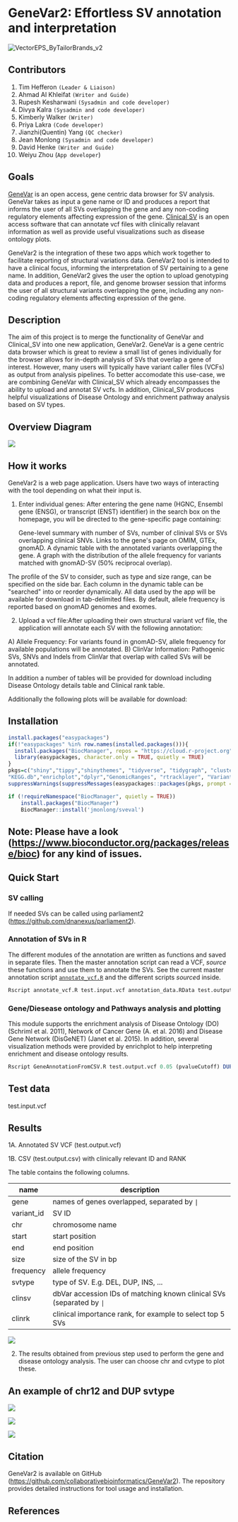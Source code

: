 # GeneVar2: Effortless SV annotation and interpretation 

![]()![VectorEPS_ByTailorBrands_v2](https://user-images.githubusercontent.com/41301333/136847583-fa82b8ec-6762-461f-be20-b4fec6d23561.jpg)


## Contributors

1. Tim Hefferon `(Leader & Liaison)`
2. Ahmad Al Khleifat `(Writer and Guide)`
3. Rupesh Kesharwani `(Sysadmin and code developer)`
4. Divya Kalra `(Sysadmin and code developer)`
5. Kimberly Walker `(Writer)`
6. Priya Lakra `(Code developer)`
7. Jianzhi(Quentin) Yang `(QC checker)` 
8. Jean Monlong `(Sysadmin and code developer)`
9. David Henke `(Writer and Guide)`
10. Weiyu Zhou (`App developer`)

## Goals

[GeneVar](https://github.com/collaborativebioinformatics/GeneVar) is an open access, gene centric data browser for SV analysis. GeneVar takes as input a gene name or ID and produces a report that informs the user of all SVs overlapping the gene and any non-coding regulatory elements affecting expression of the gene. [Clinical SV](https://github.com/collaborativebioinformatics/clinical_SVs) is an open access software that can annotate vcf files with clinically relavant information as well as provide useful visualizations such as disease ontology plots.

GeneVar2 is the integration of these two apps which work together to facilitate reporting of structural variations data. GeneVar2 tool is intended to have a clinical focus, informing the interpretation of SV pertaining to a gene name. In addition, GeneVar2 gives the user the option to upload genotyping data and produces a report, file, and genome browser session that informs the user of all structural variants overlapping the gene, including any non-coding regulatory elements affecting expression of the gene.


## Description

The aim of this project is to merge the functionality of GeneVar and Clinical_SV into one new application, GeneVar2. GeneVar is a gene centric data browser which is great to review a small list of genes individually for the browser allows for in-depth analysis of SVs that overlap a gene of interest. However, many users will typically have variant caller files (VCFs) as output from analysis pipelines.  To better accomodate this use-case, we are combining GeneVar with Clinical_SV which already encompasses the ability to upload and annotat SV vcfs.  In addition, Clinical_SV produces helpful visualizations of Disease Ontology and enrichment pathway analysis based on SV types.


## Overview Diagram

![](GeneVar2_workflow_v2.png)


## How it works

GeneVar2 is a web page application.  Users have two ways of interacting with the tool depending on what their input is.

1) Enter individual genes: After entering the gene name (HGNC, Ensembl gene (ENSG), or transcript (ENST) identifier) in the search box on the homepage, you will be directed to the gene-specific page containing:

    Gene-level summary with number of SVs, number of clinival SVs or SVs overlapping clinical SNVs.
    Links to the gene's page on OMIM, GTEx, gnomAD.
    A dynamic table with the annotated variants overlapping the gene.
    A graph with the distribution of the allele frequency for variants matched with gnomAD-SV (50% reciprocal overlap).

The profile of the SV to consider, such as type and size range, can be specified on the side bar. Each column in the dynamic table can be "searched" into or reorder dynamically. All data used by the app will be available for download in tab-delimited files. By default, allele frequency is reported based on gnomAD genomes and exomes.

2) Upload a vcf file:After uploading their own structural variant vcf file, the application will annotate each SV with the following annotation:

A) Allele Frequency: For variants found in gnomAD-SV, allele frequency for available populations will be annotated.
B) ClinVar Information: Pathogenic SVs, SNVs and Indels from ClinVar that overlap with called SVs will be annotated.

In addition a number of tables will be provided for download including Disease Ontology details table and Clinical rank table.

Additionally the following plots will be available for download: 



## Installation

```r
install.packages("easypackages")
if(!"easypackages" %in% row.names(installed.packages())){
  install.packages("BiocManager", repos = "https://cloud.r-project.org")
  library(easypackages, character.only = TRUE, quietly = TRUE)
}
pkgs=c("shiny","tippy","shinythemes", "tidyverse", "tidygraph", "clusterProfiler","org.Hs.eg.db","DOSE","ggnewscale","cowplot","tidyverse","plyr","ReactomePA","reactome.db","reactome.db", 
"KEGG.db","enrichplot","dplyr","GenomicRanges", "rtracklayer", "VariantAnnotation", "tidyr")
suppressWarnings(suppressMessages(easypackages::packages(pkgs, prompt = FALSE)))
```

```r
if (!requireNamespace("BiocManager", quietly = TRUE))
    install.packages("BiocManager")
    BiocManager::install('jmonlong/sveval')
```

## Note: Please have a look (https://www.bioconductor.org/packages/release/bioc) for any kind of issues.


## Quick Start

### SV calling

If needed SVs can be called using parliament2 (https://github.com/dnanexus/parliament2).

### Annotation of SVs in R

The different modules of the annotation are written as functions and saved in separate files.
Then the master annotation script can read a VCF, *source* these functions and use them to annotate the SVs. 
See the current master annotation script [`annotate_vcf.R`](R/annotate_vcf.R) and the different scripts *source*d inside.


```r
Rscript annotate_vcf.R test.input.vcf annotation_data.RData test.output.vcf test.output.csv
```

### Gene/Diesease ontology and Pathways analysis and plotting

This module supports the enrichment analysis of Disease Ontology (DO) (Schriml et al. 2011), Network of Cancer Gene (A. et al. 2016) and Disease Gene Network (DisGeNET) (Janet et al. 2015). In addition, several visualization methods were provided by enrichplot to help interpreting enrichment and disease ontology results.


```r
Rscript GeneAnnotationFromCSV.R test.output.vcf 0.05 (pvalueCutoff) DUP (svtype) chr12 (Chromosome)
```


## Test data

test.input.vcf

## Results

1A. Annotated SV VCF (test.output.vcf) 

1B. CSV (test.output.csv) with clinically relevant ID and RANK

The table contains the following columns.

| name       | description                                                           |
|------------|-----------------------------------------------------------------------|
| gene       | names of genes overlapped, separated by `\|`                          |
| variant_id | SV ID                                                                 |
| chr        | chromosome name                                                       |
| start      | start position                                                        |
| end        | end position                                                          |
| size       | size of the SV in bp                                                  |
| frequency  | allele frequency                                                      |
| svtype     | type of SV. E.g. DEL, DUP, INS, ...                                   |
| clinsv     | dbVar accession IDs of matching known clinical SVs (separated by `\|` |
| clinrk     | clinical importance rank, for example to select top 5 SVs             |


![](Results-Table1.png)


2. The results obtained from previous step used to perform the gene and disease ontology analysis. The user can choose chr and cvtype to plot these.

## An example of chr12 and DUP svtype


![](genesDiseaseOntology.png)


![](PathwaysCompare.png)


![](Table-results.png)


## Citation

GeneVar2 is available on GitHub (https://github.com/collaborativebioinformatics/GeneVar2). The repository provides detailed instructions for tool usage and installation. 


## References

